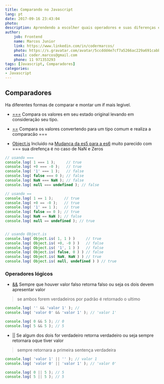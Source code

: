 ```yaml
---
title: Comparando no Javascript
lang: pt
date: 2017-09-16 23:43:04
photo:
description: Aprendendo a escolher quais operadores e suas diferenças e qunado usar para qual tipo de comparação.
author: 
    job: Frontend
    name: Marcos Junior 
    link: https://www.linkedin.com/in/codermarcos/ 
    photo: https://s.gravatar.com/avatar/5ccddd4e7cf7a5266ac229a691cabb5a?s=80
    email: coder.marcos@gmail.com 
    phone: 11 971353293
tags: [Javascript, Comparadores]
categories: 
- Javascript
---
```

## Comparadores
Ha diferentes formas de comparar e montar um if mais legivel.
- [===](http://www.ecma-international.org/ecma-262/6.0/#sec-strict-equality-comparison) Compara os valores em seu estado original levando em consideração seu tipo.

- [==](http://www.ecma-international.org/ecma-262/6.0/#sec-abstract-equality-comparison) Compara os valores convertendo para um tipo comum e realiza a comparacão ===

- [Object.is](http://www.ecma-international.org/ecma-262/6.0/#sec-object.is) Incluido na [Mudança da es5 para a es6](pt/javascript/mudancas-da-es5-para-a-es6) muito parecido com === sua direfença é no caso de NaN e Zeros  

```javascript
// usando ===
console.log( 1 === 1 );     // true
console.log( +0 === -0 );   // true
console.log( '1' === 1 );   // false
console.log( false === 0 ); // false
console.log( NaN === NaN ); // false
console.log( null === undefined ); // false

// usando ==
console.log( 1 == 1 );     // true
console.log( +0 == -0 );   // true
console.log( '1' == 1 );   // true
console.log( false == 0 ); // true
console.log( NaN == NaN ); // false
console.log( null == undefined ); // true


// usando Object.is
console.log( Object.is( 1, 1 ) )     // true
console.log( Object.is( +0, -0 ) )   // false
console.log( Object.is( '1', 1 ) )   // false
console.log( Object.is( false, 0 ) ) // false
console.log( Object.is( NaN, NaN ) ) // true
console.log( Object.is( null, undefined ) ) // true
```
### Operadores lógicos

- [&&](http://www.ecma-international.org/ecma-262/6.0/#sec-binary-logical-operators) Sempre que houver valor falso retorna falso ou seja os dois devem apresentar valor

> se ambos forem verdadeiros por padrão é retornado o ultimo

```javascript
console.log( '' && 'valor 1' ); //
console.log( 'valor 0' && 'valor 1' ); // 'valor 1'

console.log( 0 && 5 ); // 0
console.log( 5 && 5 ); // 5
```

- [||](http://www.ecma-international.org/ecma-262/6.0/#sec-binary-logical-operators) Se algum dos dois for verdadeiro retorna verdadeiro ou seja sempre retornara oque tiver valor

> sempre retornara a primeira sentença verdadeira

```javascript
console.log( 'valor 1' || '' ); // valor 1
console.log( 'valor 0' || 'valor 1' ); // 'valor 0'

console.log( 0 || 5 ); // 5
console.log( 5 || 5 ); // 5
```

